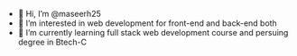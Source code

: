 - 👋 Hi, I’m @maseerh25
- 👀 I’m interested in web development for front-end and back-end both
- 🌱 I’m currently learning full stack web development course and persuing degree in Btech-C

<!---
maseerh25/maseerh25 is a ✨ special ✨ repository because its `README.md` (this file) appears on your GitHub profile.
You can click the Preview link to take a look at your changes.
--->

